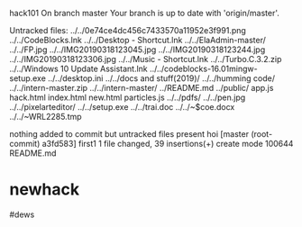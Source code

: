 hack101
On branch master
Your branch is up to date with 'origin/master'.

Untracked files:
	../../0e74ce4dc456c7433570a11952e3f991.png
	../../CodeBlocks.lnk
	../../Desktop - Shortcut.lnk
	../../ElaAdmin-master/
	../../FP.jpg
	../../IMG20190318123045.jpg
	../../IMG20190318123244.jpg
	../../IMG20190318123306.jpg
	../../Music - Shortcut.lnk
	../../Turbo.C.3.2.zip
	../../Windows 10 Update Assistant.lnk
	../../codeblocks-16.01mingw-setup.exe
	../../desktop.ini
	../../docs and stuff(2019)/
	../../humming code/
	../../intern-master.zip
	../../intern-master/
	../README.md
	../public/
	app.js
	hack.html
	index.html
	new.html
	particles.js
	../../pdfs/
	../../pen.jpg
	../../pixelarteditor/
	../../setup.exe
	../../trai.doc
	../../~$coe.docx
	../../~WRL2285.tmp

nothing added to commit but untracked files present
hoi
[master (root-commit) a3fd583] first1
 1 file changed, 39 insertions(+)
 create mode 100644 README.md
# newhack
#dews
